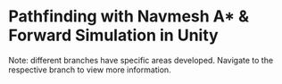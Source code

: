 # Pathfinding with Navmesh A* & Forward Simulation in Unity

Note: different branches have specific areas developed. Navigate to the respective branch to view more information.
